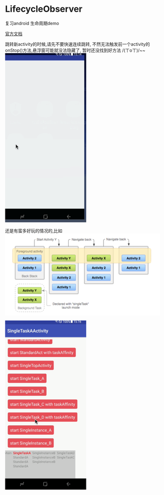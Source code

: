 # LifecycleObserver
复习android 生命周期demo

[官方文档](https://developer.android.com/guide/components/activities/tasks-and-back-stack.html)

跳转新activity的时候,请先不要快速连续跳转, 不然无法触发前一个activity的onStop()方法,悬浮窗可能就没法隐藏了, 暂时还没找到好方法 /(ㄒoㄒ)/~~
![效果](./image/lifeCycle01.gif)


还是有蛮多好玩的情况的,比如
![singleTask返回堆栈](./image/singleTask.png)

![验证](./image/lifeCycle03.gif)